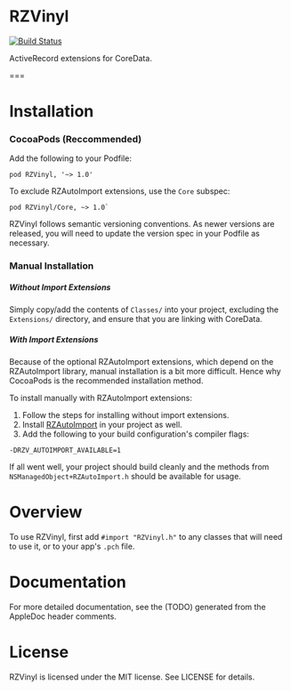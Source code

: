 RZVinyl
=======

[![Build Status](https://travis-ci.org/Raizlabs/RZVinyl.svg)](https://travis-ci.org/Raizlabs/RZVinyl)

ActiveRecord extensions for CoreData.

===

# Installation

### CocoaPods (Reccommended)

Add the following to your Podfile:

```
pod RZVinyl, '~> 1.0'
```

To exclude RZAutoImport extensions, use the `Core` subspec: 

```
pod RZVinyl/Core, ~> 1.0`
```

RZVinyl follows semantic versioning conventions. As newer versions are released, you will need to update the version spec in your Podfile as necessary.

### Manual Installation

##### Without Import Extensions

Simply copy/add the contents of `Classes/` into your project, excluding the `Extensions/` directory, and ensure that you are linking with CoreData.

##### With Import Extensions

Because of the optional RZAutoImport extensions, which depend on the RZAutoImport library, manual installation is a bit more difficult. Hence why CocoaPods is the recommended installation method.

To install manually with RZAutoImport extensions:

1. Follow the steps for installing without import extensions.
2. Install [RZAutoImport](https://github.com/Raizlabs/RZAutoImport) in your project as well.
3. Add the following to your build configuration's compiler flags:
```
-DRZV_AUTOIMPORT_AVAILABLE=1
```

If all went well, your project should build cleanly and  the methods from `NSManagedObject+RZAutoImport.h` should be available for usage.

# Overview

To use RZVinyl, first add `#import "RZVinyl.h"` to any classes that will need to use it, or to your app's `.pch` file.

# Documentation

For more detailed documentation, see the (TODO) generated from the AppleDoc header comments.

# License

RZVinyl is licensed under the MIT license. See LICENSE for details.